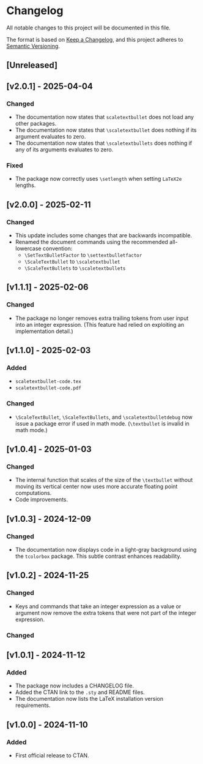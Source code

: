 # Changelog
All notable changes to this project will be documented in this file.

The format is based on [Keep a
Changelog](https://keepachangelog.com/en/1.0.0/), and this project adheres to
[Semantic Versioning](http://semver.org/spec/v2.0.0.html).

## [Unreleased]

## [v2.0.1] - 2025-04-04

### Changed
- The documentation now states that `scaletextbullet` does not load any other
  packages.
- The documentation now states that `\scaletextbullet` does nothing if its
  argument evaluates to zero.
- The documentation now states that `\scaletextbullets` does nothing if any of
  its arguments evaluates to zero.

### Fixed
- The package now correctly uses `\setlength` when setting `LaTeX2e` lengths.

## [v2.0.0] - 2025-02-11

### Changed
- This update includes some changes that are backwards incompatible.
- Renamed the document commands using the recommended all-lowercase convention:
  - `\SetTextBulletFactor` to `\settextbulletfactor`
  - `\ScaleTextBullet` to `\scaletextbullet`
  - `\ScaleTextBullets` to `\scaletextbullets`

## [v1.1.1] - 2025-02-06

### Changed
- The package no longer removes extra trailing tokens from user input into an
  integer expression. (This feature had relied on exploiting an implementation
  detail.)

## [v1.1.0] - 2025-02-03

### Added
- `scaletextbullet-code.tex`
- `scaletextbullet-code.pdf`

### Changed
- `\ScaleTextBullet`, `\ScaleTextBullets`, and `\scaletextbulletdebug` now
  issue a package error if used in math mode. (`\textbullet` is invalid in math
  mode.)

## [v1.0.4] - 2025-01-03

### Changed
- The internal function that scales of the size of the `\textbullet` without
  moving its vertical center now uses more accurate floating point
  computations.
- Code improvements.

## [v1.0.3] - 2024-12-09

### Changed
- The documentation now displays code in a light-gray background using the
  `tcolorbox` package. This subtle contrast enhances readability.

## [v1.0.2] - 2024-11-25

### Changed
- Keys and commands that take an integer expression as a value or argument now
  remove the extra tokens that were not part of the integer expression.

### Changed

## [v1.0.1] - 2024-11-12

### Added
- The package now includes a CHANGELOG file.
- Added the CTAN link to the `.sty` and README files.
- The documentation now lists the LaTeX installation version requirements.

## [v1.0.0] - 2024-11-10

### Added
- First official release to CTAN.